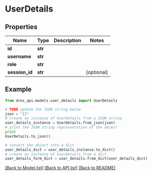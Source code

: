 # UserDetails


## Properties
Name | Type | Description | Notes
------------ | ------------- | ------------- | -------------
**id** | **str** |  | 
**username** | **str** |  | 
**role** | **str** |  | 
**session_id** | **str** |  | [optional] 

## Example

```python
from dres_api.models.user_details import UserDetails

# TODO update the JSON string below
json = "{}"
# create an instance of UserDetails from a JSON string
user_details_instance = UserDetails.from_json(json)
# print the JSON string representation of the object
print
UserDetails.to_json()

# convert the object into a dict
user_details_dict = user_details_instance.to_dict()
# create an instance of UserDetails from a dict
user_details_form_dict = user_details.from_dict(user_details_dict)
```
[[Back to Model list]](../README.md#documentation-for-models) [[Back to API list]](../README.md#documentation-for-api-endpoints) [[Back to README]](../README.md)


